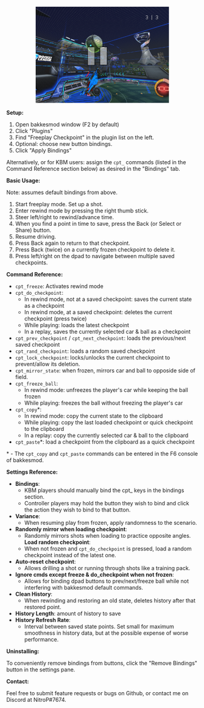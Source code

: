 <p align="center"><img src="banner.png" width="350"></p>

**Setup:**

1. Open bakkesmod window (F2 by default)
2. Click "Plugins"
3. Find "Freeplay Checkpoint" in the plugin list on the left.
4. Optional: choose new button bindings.
5. Click "Apply Bindings"

Alternatively, or for KBM users: assign the `cpt_` commands (listed in the Command
Reference section below) as desired in the "Bindings" tab.

**Basic Usage:**

Note: assumes default bindings from above.

1. Start freeplay mode.  Set up a shot.
2. Enter rewind mode by pressing the right thumb stick.
3. Steer left/right to rewind/advance time.
4. When you find a point in time to save, press the Back (or Select or Share) button.
5. Resume driving.
6. Press Back again to return to that checkpoint.
7. Press Back (twice) on a currently frozen checkpoint to delete it.
8. Press left/right on the dpad to navigate between multiple saved checkpoints.

**Command Reference:**

- `cpt_freeze`: Activates rewind mode
- `cpt_do_checkpoint`:
  - In rewind mode, not at a saved checkpoint: saves the current state as a checkpoint
  - In rewind mode, at a saved checkpoint: deletes the current checkpoint (press twice)
  - While playing: loads the latest checkpoint
  - In a replay, saves the currently selected car & ball as a checkpoint
- `cpt_prev_checkpoint` / `cpt_next_checkpoint`: loads the previous/next saved checkpoint
- `cpt_rand_checkpoint`: loads a random saved checkpoint
- `cpt_lock_checkpoint`: locks/unlocks the current checkpoint to prevent/allow its deletion.
- `cpt_mirror_state`: when frozen, mirrors car and ball to opposide side of field.
- `cpt_freeze_ball`:
  - In rewind mode: unfreezes the player's car while keeping the ball frozen
  - While playing: freezes the ball without freezing the player's car
- `cpt_copy`\*:
  - In rewind mode: copy the current state to the clipboard
  - While playing: copy the last loaded checkpoint or quick checkpoint to the clipboard
  - In a replay: copy the currently selected car & ball to the clipboard
- `cpt_paste`\*: load a checkpoint from the clipboard as a quick checkpoint

\* - The `cpt_copy` and `cpt_paste` commands can be entered in the F6 console of bakkesmod.

**Settings Reference:**

- **Bindings**:
  - KBM players should manually bind the cpt_ keys in the bindings section.
  - Controller players may hold the button they wish to bind and click the action they
    wish to bind to that button.
- **Variance**:
  - When resuming play from frozen, apply randomness to the scenario.
- **Randomly mirror when loading checkpoint**:
  - Randomly mirrors shots when loading to practice opposite angles.
  **Load random checkpoint**:
  - When not frozen and `cpt_do_checkpoint` is pressed, load a random checkpoint instead
    of the latest one.
- **Auto-reset checkpoint**:
  - Allows drilling a shot or running through shots like a training pack.
- **Ignore cmds except freeze & do_checkpoint when not frozen**:
  - Allows for binding dpad buttons to prev/next/freeze ball while not interfering with
    bakkesmod default commands.
- **Clean History**:
  - When rewinding and restoring an old state, deletes history after that restored point.
- **History Length**: amount of history to save
- **History Refresh Rate**:
  - Interval between saved state points.  Set small for maximum smoothness in history data,
    but at the possible expense of worse performance.

**Uninstalling:**

To conveniently remove bindings from buttons, click the "Remove Bindings" button
in the settings pane.

**Contact:**

Feel free to submit feature requests or bugs on Github, or contact me on Discord at NitroP#7674.